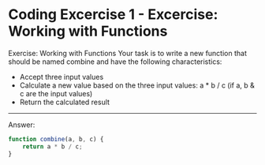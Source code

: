 # Coding Excercise 1 - Excercise: Working with Functions

Exercise: Working with Functions
Your task is to write a new function that should be named combine and have the following characteristics:

* Accept three input values
* Calculate a new value based on the three input values: a * b / c (if a, b & c are the input values)
* Return the calculated result

----

Answer:
```js
function combine(a, b, c) {
    return a * b / c;
}
```
